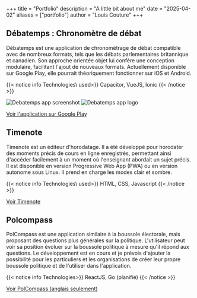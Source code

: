 +++
title = "Portfolio"
description = "A little bit about me"
date = "2025-04-02"
aliases = ["portfolio"]
author = "Louis Couture"
+++

## Débatemps : Chronomètre de débat
Débatemps est une application de chronométrage de débat compatible avec de nombreux formats, tels que les débats parlementaires britannique et canadien. Son approche orientée objet lui confère une conception modulaire, facilitant l'ajout de nouveaux formats. Actuellement disponible sur Google Play, elle pourrait théoriquement fonctionner sur iOS et Android.

{{< notice info Technologies\ used>}}
Capacitor, VueJS, Ionic
{{< /notice >}}


![Debatemps app screenshot](/images/debatempsDemo_transformed.png)
![Debatemps app logo](/images/debatemps_logo.png)


[Voir l'application sur Google Play](https://play.google.com/store/apps/details?id=com.debatemps.app)

## Timenote 

Timenote est un éditeur d'horodatage. Il a été développé pour horodater des moments précis de cours en ligne enregistrés, permettant ainsi d'accéder facilement à un moment où l'enseignant abordait un sujet précis. Il est disponible en version Progressive Web App (PWA) ou en version autonome sous Linux. Il prend en charge les modes clair et sombre.

{{< notice info Technologies\ used>}}
HTML, CSS, Javascript
{{< /notice >}}


[Voir Timenote](https://timenote.louiscouture.dev)

## Polcompass

PolCompass est une application similaire à la boussole électorale, mais proposant des questions plus générales sur la politique. L'utilisateur peut voir sa position évoluer sur la boussole politique à mesure qu'il répond aux questions. Le développement est en cours et je prévois d'ajouter la possibilité pour les particuliers et les organisations de créer leur propre boussole politique et de l'utiliser dans l'application.

{{< notice info Technologies>}}
ReactJS, Go (planifié)
{{< /notice >}}

[Voir PolCompass (anglais seulement)](https://polcompass.louiscouture.dev)